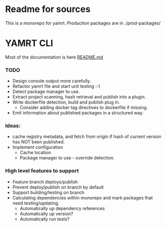 # Readme for sources

This is a monorepo for yamrt. Production packages are in ./prod-packages/

# YAMRT CLI 
Most of the documentation is here
[README.md](./prod-packages/yamrt/README.md)



### TODO

- Design console output more carefully.
- Refactor yamrt file and start unit testing :-)
- Detect package manager to use.
- Extract project scanning, hash retrieval and publish into a plugin.
- Write dockerfile detection, build and publish plug in.
   - Consider adding docker tag directives to dockerfile if missing.
- Emit information about published packages in a structured way.
  
### Ideas:
- cache registry metadata, and fetch from origin if hash of current version has NOT been published.
- Implement configuration
  - Cache location
  - Package manager to use - override detection.



### High level features to support
- Feature branch deploys/publish
- Prevent deploy/publish on branch by default
- Support building/testing on branch
- Calculating dependencies within monorepo and mark packages that need testing/updating. 
   - Automatically up dependency references
   - Automatically up version?
   - Automatically run tests?